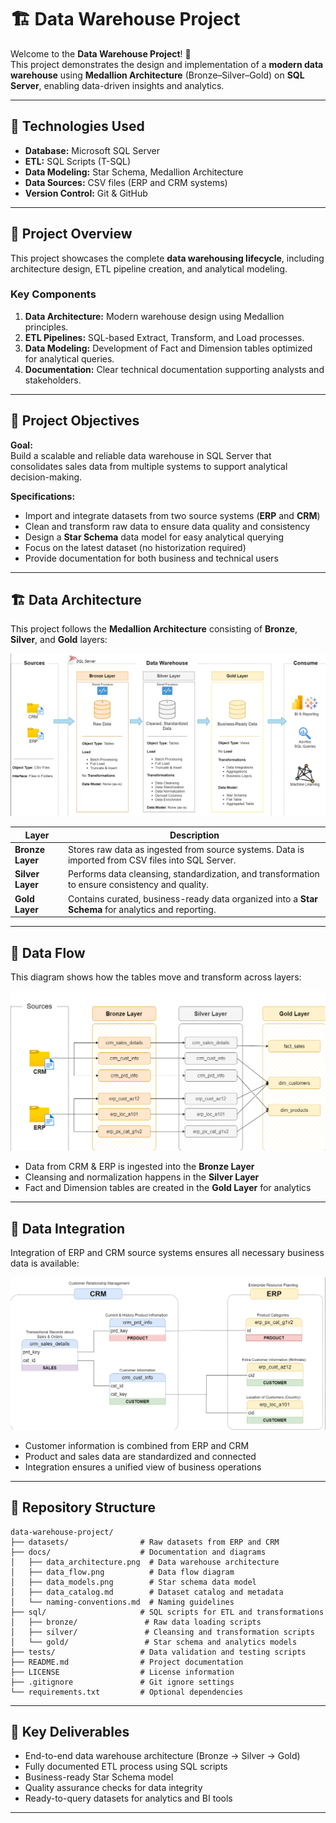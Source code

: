 # 🏗️ Data Warehouse Project

Welcome to the **Data Warehouse Project**! 🚀  
This project demonstrates the design and implementation of a **modern data warehouse** using **Medallion Architecture** (Bronze–Silver–Gold) on **SQL Server**, enabling data-driven insights and analytics.

---

## 🧰 Technologies Used
- **Database:** Microsoft SQL Server  
- **ETL:** SQL Scripts (T-SQL)  
- **Data Modeling:** Star Schema, Medallion Architecture  
- **Data Sources:** CSV files (ERP and CRM systems)  
- **Version Control:** Git & GitHub   

---
## 📖 Project Overview

This project showcases the complete **data warehousing lifecycle**, including architecture design, ETL pipeline creation, and analytical modeling.

### Key Components
1. **Data Architecture:** Modern warehouse design using Medallion principles.  
2. **ETL Pipelines:** SQL-based Extract, Transform, and Load processes.  
3. **Data Modeling:** Development of Fact and Dimension tables optimized for analytical queries.  
4. **Documentation:** Clear technical documentation supporting analysts and stakeholders.  

---

## 🎯 Project Objectives

**Goal:**  
Build a scalable and reliable data warehouse in SQL Server that consolidates sales data from multiple systems to support analytical decision-making.

**Specifications:**
- Import and integrate datasets from two source systems (**ERP** and **CRM**)  
- Clean and transform raw data to ensure data quality and consistency  
- Design a **Star Schema** data model for easy analytical querying  
- Focus on the latest dataset (no historization required)  
- Provide documentation for both business and technical users  

---
## 🏗️ Data Architecture

This project follows the **Medallion Architecture** consisting of **Bronze**, **Silver**, and **Gold** layers:

![Data Architecture](docs/data_architecture.png)

| Layer | Description |
|--------|--------------|
| **Bronze Layer** | Stores raw data as ingested from source systems. Data is imported from CSV files into SQL Server. |
| **Silver Layer** | Performs data cleansing, standardization, and transformation to ensure consistency and quality. |
| **Gold Layer** | Contains curated, business-ready data organized into a **Star Schema** for analytics and reporting. |

---

## 🔄 Data Flow

This diagram shows how the tables move and transform across layers:

![Data Flow](docs/data_flow.png)

- Data from CRM & ERP is ingested into the **Bronze Layer**  
- Cleansing and normalization happens in the **Silver Layer**  
- Fact and Dimension tables are created in the **Gold Layer** for analytics  

---
## 🔗 Data Integration

Integration of ERP and CRM source systems ensures all necessary business data is available:

![Data Integration](docs/data_integration.png)

- Customer information is combined from ERP and CRM  
- Product and sales data are standardized and connected  
- Integration ensures a unified view of business operations  

---

## 🔗 Repository Structure
```
data-warehouse-project/
├── datasets/                # Raw datasets from ERP and CRM
├── docs/                    # Documentation and diagrams
│   ├── data_architecture.png  # Data warehouse architecture
│   ├── data_flow.png          # Data flow diagram
│   ├── data_models.png        # Star schema data model
│   ├── data_catalog.md        # Dataset catalog and metadata
│   └── naming-conventions.md  # Naming guidelines
├── sql/                     # SQL scripts for ETL and transformations
│   ├── bronze/               # Raw data loading scripts
│   ├── silver/               # Cleansing and transformation scripts
│   └── gold/                 # Star schema and analytics models
├── tests/                   # Data validation and testing scripts
├── README.md                # Project documentation
├── LICENSE                  # License information
├── .gitignore               # Git ignore settings
└── requirements.txt         # Optional dependencies
```

---

## 🎯 Key Deliverables
- End-to-end data warehouse architecture (Bronze → Silver → Gold)
- Fully documented ETL process using SQL scripts
- Business-ready Star Schema model
- Quality assurance checks for data integrity
- Ready-to-query datasets for analytics and BI tools  

---

